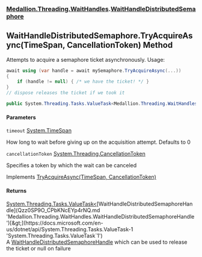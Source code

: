 ### [Medallion.Threading.WaitHandles](0cv6wmZCIva5FK3cOR8t5g.md 'Medallion.Threading.WaitHandles').[WaitHandleDistributedSemaphore](u++QKv1+Gje9fkJlbjceow.md 'Medallion.Threading.WaitHandles.WaitHandleDistributedSemaphore')

## WaitHandleDistributedSemaphore.TryAcquireAsync(TimeSpan, CancellationToken) Method

Attempts to acquire a semaphore ticket asynchronously. Usage:   
  
```csharp  
await using (var handle = await mySemaphore.TryAcquireAsync(...))  
{  
    if (handle != null) { /* we have the ticket! */ }  
}  
// dispose releases the ticket if we took it  
```

```csharp
public System.Threading.Tasks.ValueTask<Medallion.Threading.WaitHandles.WaitHandleDistributedSemaphoreHandle?> TryAcquireAsync(System.TimeSpan timeout=default(System.TimeSpan), System.Threading.CancellationToken cancellationToken=default(System.Threading.CancellationToken));
```
#### Parameters

<a name='Medallion.Threading.WaitHandles.WaitHandleDistributedSemaphore.TryAcquireAsync(System.TimeSpan,System.Threading.CancellationToken).timeout'></a>

`timeout` [System.TimeSpan](https://docs.microsoft.com/en-us/dotnet/api/System.TimeSpan 'System.TimeSpan')

How long to wait before giving up on the acquisition attempt. Defaults to 0

<a name='Medallion.Threading.WaitHandles.WaitHandleDistributedSemaphore.TryAcquireAsync(System.TimeSpan,System.Threading.CancellationToken).cancellationToken'></a>

`cancellationToken` [System.Threading.CancellationToken](https://docs.microsoft.com/en-us/dotnet/api/System.Threading.CancellationToken 'System.Threading.CancellationToken')

Specifies a token by which the wait can be canceled

Implements [TryAcquireAsync(TimeSpan, CancellationToken)](https://docs.microsoft.com/en-us/dotnet/api/Medallion.Threading.IDistributedSemaphore.TryAcquireAsync#Medallion_Threading_IDistributedSemaphore_TryAcquireAsync_System_TimeSpan,System_Threading_CancellationToken_ 'Medallion.Threading.IDistributedSemaphore.TryAcquireAsync(System.TimeSpan,System.Threading.CancellationToken)')

#### Returns
[System.Threading.Tasks.ValueTask&lt;](https://docs.microsoft.com/en-us/dotnet/api/System.Threading.Tasks.ValueTask-1 'System.Threading.Tasks.ValueTask`1')[WaitHandleDistributedSemaphoreHandle](Qzz0SP9O_CPbKNcEYp4rNQ.md 'Medallion.Threading.WaitHandles.WaitHandleDistributedSemaphoreHandle')[&gt;](https://docs.microsoft.com/en-us/dotnet/api/System.Threading.Tasks.ValueTask-1 'System.Threading.Tasks.ValueTask`1')  
A [WaitHandleDistributedSemaphoreHandle](Qzz0SP9O_CPbKNcEYp4rNQ.md 'Medallion.Threading.WaitHandles.WaitHandleDistributedSemaphoreHandle') which can be used to release the ticket or null on failure
